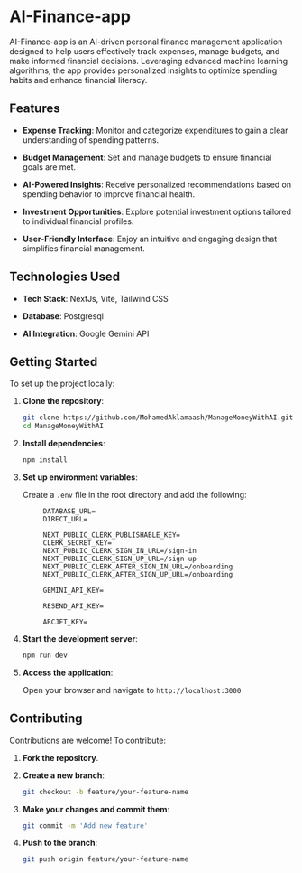 # AI-Finance-app

AI-Finance-app is an AI-driven personal finance management application designed to help users effectively track expenses, manage budgets, and make informed financial decisions. Leveraging advanced machine learning algorithms, the app provides personalized insights to optimize spending habits and enhance financial literacy.

## Features

- **Expense Tracking**: Monitor and categorize expenditures to gain a clear understanding of spending patterns.

- **Budget Management**: Set and manage budgets to ensure financial goals are met.

- **AI-Powered Insights**: Receive personalized recommendations based on spending behavior to improve financial health.

- **Investment Opportunities**: Explore potential investment options tailored to individual financial profiles.

- **User-Friendly Interface**: Enjoy an intuitive and engaging design that simplifies financial management.

## Technologies Used

- **Tech Stack**: NextJs, Vite, Tailwind CSS

- **Database**: Postgresql

- **AI Integration**: Google Gemini API

## Getting Started

To set up the project locally:

1. **Clone the repository**:

   ```bash
   git clone https://github.com/MohamedAklamaash/ManageMoneyWithAI.git
   cd ManageMoneyWithAI
   ```

2. **Install dependencies**:

   ```bash
   npm install
   ```

3. **Set up environment variables**:

   Create a `.env` file in the root directory and add the following:

   ```
        DATABASE_URL=
        DIRECT_URL=

        NEXT_PUBLIC_CLERK_PUBLISHABLE_KEY=
        CLERK_SECRET_KEY=
        NEXT_PUBLIC_CLERK_SIGN_IN_URL=/sign-in
        NEXT_PUBLIC_CLERK_SIGN_UP_URL=/sign-up
        NEXT_PUBLIC_CLERK_AFTER_SIGN_IN_URL=/onboarding
        NEXT_PUBLIC_CLERK_AFTER_SIGN_UP_URL=/onboarding

        GEMINI_API_KEY=

        RESEND_API_KEY=

        ARCJET_KEY=

   ```

4. **Start the development server**:

   ```bash
   npm run dev
   ```

5. **Access the application**:

   Open your browser and navigate to `http://localhost:3000`

## Contributing

Contributions are welcome! To contribute:

1. **Fork the repository**.

2. **Create a new branch**:

   ```bash
   git checkout -b feature/your-feature-name
   ```

3. **Make your changes and commit them**:

   ```bash
   git commit -m 'Add new feature'
   ```

4. **Push to the branch**:

   ```bash
   git push origin feature/your-feature-name
   ```
